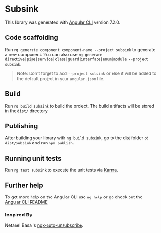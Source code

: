 # Subsink

This library was generated with [Angular CLI](https://github.com/angular/angular-cli) version 7.2.0.

## Code scaffolding

Run `ng generate component component-name --project subsink` to generate a new component. You can also use `ng generate directive|pipe|service|class|guard|interface|enum|module --project subsink`.
> Note: Don't forget to add `--project subsink` or else it will be added to the default project in your `angular.json` file. 

## Build

Run `ng build subsink` to build the project. The build artifacts will be stored in the `dist/` directory.

## Publishing

After building your library with `ng build subsink`, go to the dist folder `cd dist/subsink` and run `npm publish`.

## Running unit tests

Run `ng test subsink` to execute the unit tests via [Karma](https://karma-runner.github.io).

## Further help

To get more help on the Angular CLI use `ng help` or go check out the [Angular CLI README](https://github.com/angular/angular-cli/blob/master/README.md).

### Inspired By
Netanel Basal's [ngx-auto-unsubscribe](https://github.com/NetanelBasal/ngx-auto-unsubscribe).
